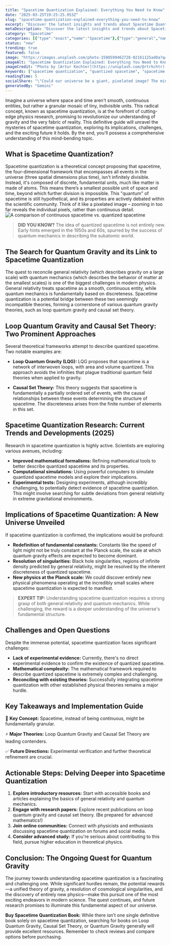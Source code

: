 ```yaml
---
title: "Spacetime Quantization Explained: Everything You Need to Know"
date: "2025-03-25T19:25:25.953Z"
slug: "spacetime-quantization-explained-everything-you-need-to-know"
excerpt: "Discover the latest insights and trends about Spacetime Quantization. This comprehensive guide covers everything you need to know about Spacetime Quantization in 2025."
metaDescription: "Discover the latest insights and trends about Spacetime Quantization. This comprehensive guide covers everything you need to know about Spacetime Quantizat..."
category: "Spacetime"
categories: [{"type":"exact","name":"Spacetime"},{"type":"general","name":"Physics"},{"type":"medium","name":"Quantum Gravity"},{"type":"specific","name":"Loop Quantum Gravity"},{"type":"niche","name":"Spin Networks"}]
status: "new"
trending: true
featured: false
image: "https://images.unsplash.com/photo-1598599462728-02161125ad0a?q=85&w=1200&fit=max&fm=webp&auto=compress"
imageAlt: "Spacetime Quantization Explained: Everything You Need to Know"
imageCredit: "Photo by [Artur Kechter](https://unsplash.com/@rtrkchtr) on Unsplash"
keywords: ["spacetime quantization", "quantized spacetime", "spacetime quantum theory", "quantum gravity spacetime", "spacetime quantization research", "buy spacetime quantization book", "spacetime quantization explained simply", "what is spacetime quantization", "spacetime quantization implications", "spacetime quantization articles"]
readingTime: 5
socialShare: "\"Could our universe be a giant, pixelated image? The mind-bending concept of spacetime quantization suggests just that, potentially revolutionizing our understanding of gravity and reality itself.\""
generatedBy: "Gemini"
---
```




Imagine a universe where space and time aren't smooth, continuous entities, but rather a granular mosaic of tiny, indivisible units.  This radical concept, known as spacetime quantization, is at the forefront of cutting-edge physics research, promising to revolutionize our understanding of gravity and the very fabric of reality. This definitive guide will unravel the mysteries of spacetime quantization, exploring its implications, challenges, and the exciting future it holds.  By the end, you'll possess a comprehensive understanding of this mind-bending topic.

## What is Spacetime Quantization?

Spacetime quantization is a theoretical concept proposing that spacetime, the four-dimensional framework that encompasses all events in the universe (three spatial dimensions plus time), isn't infinitely divisible.  Instead, it's composed of discrete, fundamental units, much like matter is made of atoms.  This means there’s a smallest possible unit of space and time, beyond which further division is impossible.  This "quantum" of spacetime is still hypothetical, and its properties are actively debated within the scientific community.  Think of it like a pixelated image – zooming in too far reveals the individual pixels, rather than continuous detail.  ![A comparison of continuous spacetime vs. quantized spacetime](https://images.unsplash.com/photo-1598599462728-02161125ad0a?q=85&w=1200&fit=max&fm=webp&auto=compress)

> **DID YOU KNOW?** The idea of quantized spacetime is not entirely new.  Early hints emerged in the 1950s and 60s, spurred by the success of quantum mechanics in describing the subatomic world.

## The Search for Quantum Gravity and its Link to Spacetime Quantization

The quest to reconcile general relativity (which describes gravity on a large scale) with quantum mechanics (which describes the behavior of matter at the smallest scales) is one of the biggest challenges in modern physics.  General relativity treats spacetime as a smooth, continuous entity, while quantum mechanics is fundamentally based on discreteness.  Spacetime quantization is a potential bridge between these two seemingly incompatible theories, forming a cornerstone of various quantum gravity theories, such as loop quantum gravity and causal set theory.

## Loop Quantum Gravity and Causal Set Theory: Two Prominent Approaches

Several theoretical frameworks attempt to describe quantized spacetime.  Two notable examples are:

* **Loop Quantum Gravity (LQG):** LQG proposes that spacetime is a network of interwoven loops, with area and volume quantized.  This approach avoids the infinities that plague traditional quantum field theories when applied to gravity.

* **Causal Set Theory:** This theory suggests that spacetime is fundamentally a partially ordered set of events, with the causal relationships between these events determining the structure of spacetime.  The discreteness arises from the finite number of elements in this set.  

## Spacetime Quantization Research: Current Trends and Developments (2025)

Research in spacetime quantization is highly active.  Scientists are exploring various avenues, including:

* **Improved mathematical formalisms:** Refining mathematical tools to better describe quantized spacetime and its properties.
* **Computational simulations:** Using powerful computers to simulate quantized spacetime models and explore their implications.
* **Experimental tests:** Designing experiments, although incredibly challenging, to potentially detect evidence of spacetime quantization.  This might involve searching for subtle deviations from general relativity in extreme gravitational environments.  

## Implications of Spacetime Quantization: A New Universe Unveiled

If spacetime quantization is confirmed, the implications would be profound:

* **Redefinition of fundamental constants:** Constants like the speed of light might not be truly constant at the Planck scale, the scale at which quantum gravity effects are expected to become dominant.
* **Resolution of singularities:** Black hole singularities, regions of infinite density predicted by general relativity, might be resolved by the inherent discreteness of quantized spacetime.
* **New physics at the Planck scale:**  We could discover entirely new physical phenomena operating at the incredibly small scales where spacetime quantization is expected to manifest.

> **EXPERT TIP:**  Understanding spacetime quantization requires a strong grasp of both general relativity and quantum mechanics.  While challenging, the reward is a deeper understanding of the universe's fundamental structure.

## Challenges and Open Questions

Despite the immense potential, spacetime quantization faces significant challenges:

* **Lack of experimental evidence:**  Currently, there's no direct experimental evidence to confirm the existence of quantized spacetime.
* **Mathematical complexity:** The mathematical framework required to describe quantized spacetime is extremely complex and challenging.
* **Reconciling with existing theories:**  Successfully integrating spacetime quantization with other established physical theories remains a major hurdle.

## Key Takeaways and Implementation Guide

🔑 **Key Concept:** Spacetime, instead of being continuous, might be fundamentally granular.

⚡ **Major Theories:** Loop Quantum Gravity and Causal Set Theory are leading contenders.

✅ **Future Directions:**  Experimental verification and further theoretical refinement are crucial.

## Actionable Steps:  Delving Deeper into Spacetime Quantization

1. **Explore introductory resources:** Start with accessible books and articles explaining the basics of general relativity and quantum mechanics.
2. **Engage with research papers:** Explore recent publications on loop quantum gravity and causal set theory.  (Be prepared for advanced mathematics!)
3. **Join online communities:** Connect with physicists and enthusiasts discussing spacetime quantization on forums and social media.
4. **Consider advanced study:** If you're serious about contributing to this field, pursue higher education in theoretical physics.



## Conclusion: The Ongoing Quest for Quantum Gravity

The journey towards understanding spacetime quantization is a fascinating and challenging one. While significant hurdles remain, the potential rewards—a unified theory of gravity, a resolution of cosmological singularities, and the discovery of entirely new physics—make this pursuit one of the most exciting endeavors in modern science.  The quest continues, and future research promises to illuminate this fundamental aspect of our universe.

**Buy Spacetime Quantization Book:**  While there isn't one single definitive book solely on spacetime quantization, searching for books on Loop Quantum Gravity, Causal Set Theory, or Quantum Gravity generally will provide excellent resources.  Remember to check reviews and compare options before purchasing.
